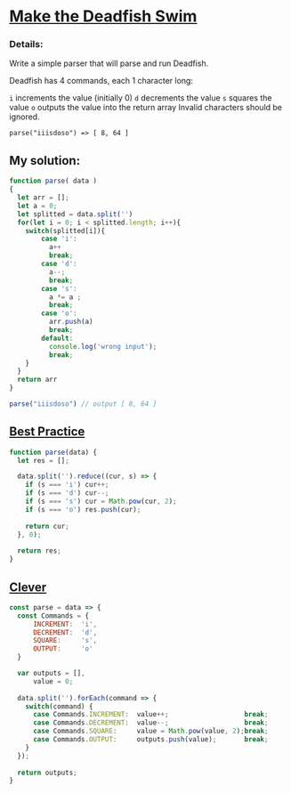 # [Make the Deadfish Swim](https://www.codewars.com/kata/51e0007c1f9378fa810002a9/javascript)

### Details:
Write a simple parser that will parse and run Deadfish.

Deadfish has 4 commands, each 1 character long:

`i` increments the value (initially 0)
`d` decrements the value
`s` squares the value
`o` outputs the value into the return array
Invalid characters should be ignored.

`parse("iiisdoso") => [ 8, 64 ]`

## My solution:

```js
function parse( data )
{
  let arr = [];
  let a = 0;
  let splitted = data.split('')
  for(let i = 0; i < splitted.length; i++){
    switch(splitted[i]){
        case 'i':
          a++
          break;
        case 'd':
          a--;
          break;
        case 's':
          a *= a ;
          break;
        case 'o':
          arr.push(a)
          break;
        default:
          console.log('wrong input');
          break;
    }
  }
  return arr
}

parse("iiisdoso") // output [ 8, 64 ]
```

## [Best Practice](https://www.codewars.com/kata/reviews/51e0007c1f9378fa810002ac/groups/587b0511a7ef2baafe0001e8)

```js
function parse(data) {
  let res = [];

  data.split('').reduce((cur, s) => {
    if (s === 'i') cur++;
    if (s === 'd') cur--;
    if (s === 's') cur = Math.pow(cur, 2);
    if (s === 'o') res.push(cur);
    
    return cur;
  }, 0);
  
  return res;
}
```

## [Clever](https://www.codewars.com/kata/reviews/51e0007c1f9378fa810002ac/groups/5b72d0996313f07867001d8f)

```js 
const parse = data => {
  const Commands = {
      INCREMENT:  'i',
      DECREMENT:  'd',
      SQUARE:     's',
      OUTPUT:     'o'
  }

  var outputs = [],
      value = 0;
  
  data.split('').forEach(command => {
    switch(command) {
      case Commands.INCREMENT:  value++;                   break;
      case Commands.DECREMENT:  value--;                   break;
      case Commands.SQUARE:     value = Math.pow(value, 2);break;
      case Commands.OUTPUT:     outputs.push(value);       break;
    }
  });
  
  return outputs;
}
```


